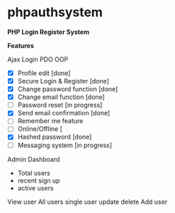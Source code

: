 # phpauthsystem

**PHP Login Register System**

**Features**

Ajax Login 
PDO OOP 

 - [x] Profile edit [done]
 - [x] Secure Login & Register [done]
 - [x] Change password function [done]
 - [x] Change email function [done]
 - [ ] Password reset [in progress]
 - [x] Send email confirmation [done]
 - [ ] Remember me feature
 - [ ] Online/Offline [
 - [x] Hashed password [done]
 - [ ] Messaging system [in progress]

Admin
Dashboard

 - Total users  
 - recent sign up  
 - active users

View user
 All users
 single user
 update
 delete
Add user


